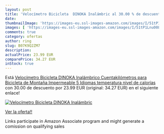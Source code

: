 ```yaml
---
layout: post
title: 'Velocímetro Bicicleta  DINOKA Inalámbric al 30.00 % de descuento'
date: 
thumbnailImage: 'https://images-eu.ssl-images-amazon.com/images/I/51tP1Lnu00L._SL200_.jpg'
images: [ 'https://images-eu.ssl-images-amazon.com/images/I/51tP1Lnu00L._SL200_.jpg' ]
comments: true
category: ofertas
author: ring
slug: B07K9Q2ZM7
description:
actualPrice: 23.99 EUR
comparePrice: 34.27 EUR
inStock: true
---
```


Está [Velocímetro Bicicleta  DINOKA Inalámbrico Cuentakilómetros para Bicicleta de Montaña  Impermeable  5 Idiomas  temperatura  nivel de calorías ](https://www.amazon.es/dp/B07K9Q2ZM7/?tag=tolees-21) con 30.00 de descuento por 23.99 EUR (original: 34.27 EUR) en el siguiente enlace!

[![Velocímetro Bicicleta  DINOKA Inalámbric](https://images-eu.ssl-images-amazon.com/images/I/51tP1Lnu00L._SL200_.jpg)](https://www.amazon.es/dp/B07K9Q2ZM7/?tag=tolees-21)

[Ver la oferta!!](https://www.amazon.es/dp/B07K9Q2ZM7/?tag=tolees-21)

Links participate in Amazon Associate program and might generate a comission on qualifying sales


